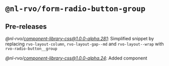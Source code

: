 # `@nl-rvo/form-radio-button-group`

## Pre-releases

*@nl-rvo/component-library-css@1.0.0-alpha.281*:
Simplified snippet by replacing `rvo-layout-column`, `rvo-layout-gap--md` and `rvo-layout--wrap` with `rvo-radio-button__group`

*@nl-rvo/component-library-css@1.0.0-alpha.24*:
Added component
